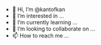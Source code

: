 - 👋 Hi, I’m @kantofkan
- 👀 I’m interested in ...
- 🌱 I’m currently learning ...
- 💞️ I’m looking to collaborate on ...
- 📫 How to reach me ...

<!---
kantofkan/kantofkan is a ✨ special ✨ repository because its `README.md` (this file) appears on your GitHub profile.
You can click the Preview link to take a look at your changes.
--->
